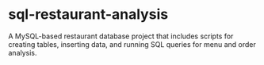 # sql-restaurant-analysis
A MySQL-based restaurant database project that includes scripts for creating tables, inserting data, and running SQL queries for menu and order analysis.
